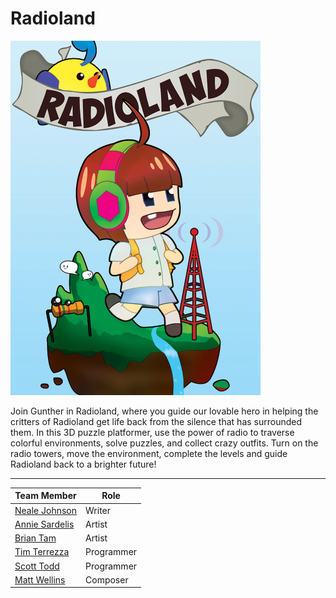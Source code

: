 Radioland
=========

![Radioland Poster](/Web/RadiolandPoster.png?raw=true "Radioland Poster")

Join Gunther in Radioland, where you guide our lovable hero in helping the critters of Radioland get life back from the silence that has surrounded them. In this 3D puzzle platformer, use the power of radio to traverse colorful environments, solve puzzles, and collect crazy outfits. Turn on the radio towers, move the environment, complete the levels and guide Radioland back to a brighter future!

---------

| Team Member                                            | Role       |
| ------------------------------------------------------ | ---------- |
| [Neale Johnson](http://diokatsu.wix.com/portfolio/)    | Writer     |
| [Annie Sardelis](http://asardelis3.wix.com/portfolio/) | Artist     |
| [Brian Tam](http://xinoph.webatu.com/)                 | Artist     |
| [Tim Terrezza](https://github.com/timmyterrezza)       | Programmer |
| [Scott Todd](http://scotttodd.github.io/)              | Programmer |
| [Matt Wellins](http://mattwellins.com/)                | Composer   |
